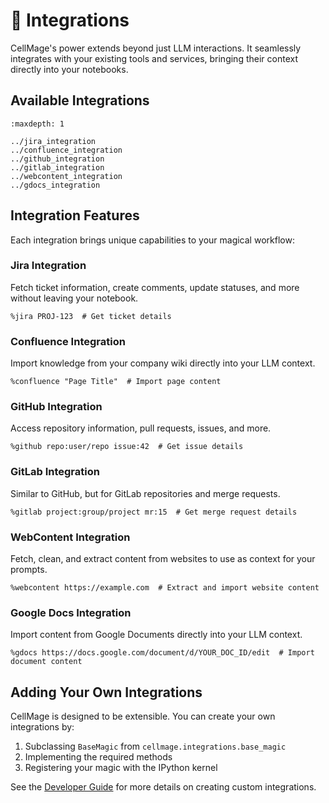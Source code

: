 # 🔌 Integrations

CellMage's power extends beyond just LLM interactions. It seamlessly integrates with your existing tools and services, bringing their context directly into your notebooks.

## Available Integrations

```{toctree}
:maxdepth: 1

../jira_integration
../confluence_integration
../github_integration
../gitlab_integration
../webcontent_integration
../gdocs_integration
```

## Integration Features

Each integration brings unique capabilities to your magical workflow:

### Jira Integration

Fetch ticket information, create comments, update statuses, and more without leaving your notebook.

```ipython
%jira PROJ-123  # Get ticket details
```

### Confluence Integration

Import knowledge from your company wiki directly into your LLM context.

```ipython
%confluence "Page Title"  # Import page content
```

### GitHub Integration

Access repository information, pull requests, issues, and more.

```ipython
%github repo:user/repo issue:42  # Get issue details
```

### GitLab Integration

Similar to GitHub, but for GitLab repositories and merge requests.

```ipython
%gitlab project:group/project mr:15  # Get merge request details
```

### WebContent Integration

Fetch, clean, and extract content from websites to use as context for your prompts.

```ipython
%webcontent https://example.com  # Extract and import website content
```

### Google Docs Integration

Import content from Google Documents directly into your LLM context.

```ipython
%gdocs https://docs.google.com/document/d/YOUR_DOC_ID/edit  # Import document content
```

## Adding Your Own Integrations

CellMage is designed to be extensible. You can create your own integrations by:

1. Subclassing `BaseMagic` from `cellmage.integrations.base_magic`
2. Implementing the required methods
3. Registering your magic with the IPython kernel

See the [Developer Guide](../developer/index.md) for more details on creating custom integrations.
